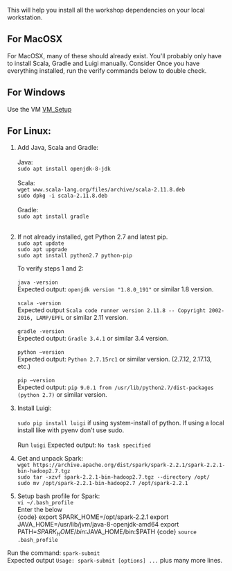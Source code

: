 This will help you install all the workshop dependencies on your local workstation.


## For MacOSX 
For MacOSX, many of these should already exist. You'll probably only have to install Scala, Gradle and Luigi manually. 
Consider 
Once you have everything installed, run the verify commands below to double check. 

## For Windows

Use the VM [VM_Setup](https://github.com/bfemiano/song_plays_workshop_tutorial/blob/master/VM_Setup.md)

## For Linux:

1. Add Java, Scala and Gradle:</br></br>
    Java: </br>
    `sudo apt install openjdk-8-jdk` </br></br>
    Scala: </br>
    `wget www.scala-lang.org/files/archive/scala-2.11.8.deb` </br>
    `sudo dpkg -i scala-2.11.8.deb` </br></br>
    Gradle: </br>
    `sudo apt install gradle` </br></br>
2. If not already installed, get Python 2.7 and latest pip. </br>
    `sudo apt update` </br>
    `sudo apt upgrade` </br>
    `sudo apt install python2.7 python-pip` </br>

    To verify steps 1 and 2:</br></br>
    `java -version`</br>
    Expected output: `openjdk version "1.8.0_191"` or similar 1.8 version.</br> </br>
    `scala -version`</br>
    Expected output `Scala code runner version 2.11.8 -- Copyright 2002-2016, LAMP/EPFL` or similar 2.11 version.</br></br> 
    `gradle -version`</br>
    Expected output: `Gradle 3.4.1` or similar 3.4 version.</br></br> 
    `python —version`</br>
    Expected output: `Python 2.7.15rc1` or similar version. (2.7.12, 2.17.13, etc.)</br></br>
    `pip —version`</br>
    Expected output: `pip 9.0.1 from /usr/lib/python2.7/dist-packages (python 2.7)` or similar version.</br> 
    
    
3. Install Luigi:</br>   
`sudo pip install luigi` if using system-install of python. If using a local install like with pyenv don’t use sudo.</br>  
Run `luigi`
Expected output: `No task specified`

3. Get and unpack Spark:</br> 
`wget https://archive.apache.org/dist/spark/spark-2.2.1/spark-2.2.1-bin-hadoop2.7.tgz`</br> 
`sudo tar -xzvf spark-2.2.1-bin-hadoop2.7.tgz --directory /opt/`</br> 
`sudo mv /opt/spark-2.2.1-bin-hadoop2.7 /opt/spark-2.2.1`</br> 

4. Setup bash profile for Spark:</br> 
`vi ~/.bash_profile`</br> 
Enter the below</br> 
{code}
export SPARK_HOME=/opt/spark-2.2.1
export JAVA_HOME=/usr/lib/jvm/java-8-openjdk-amd64
export PATH=$SPARK_HOME/bin:$JAVA_HOME/bin:$PATH
{code}
`source .bash_profile`</br> 

Run the command: `spark-submit`</br> 
Expected output `Usage: spark-submit [options] ...` plus many more lines. 
